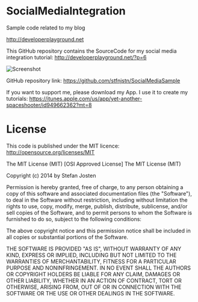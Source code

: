 SocialMediaIntegration
======================

Sample code related to my blog

http://developerplayground.net

This GitHub repository contains the SourceCode for my social media integration tutorial: http://developerplayground.net/?p=6

![Screenshot](http://developerplayground.net/wp-content/uploads/2015/03/Screen-2BShot-2B2015-02-26-2Bat-2B23.09.39.png)

GitHub repository link: https://github.com/stfnjstn/SocialMediaSample

If you want to support me, please download my App. I use it to create my tutorials: https://itunes.apple.com/us/app/yet-another-spaceshooter/id949662362?mt=8

License
=======
This code is published under the MIT licence: http://opensource.org/licenses/MIT

The MIT License (MIT) [OSI Approved License] The MIT License (MIT)

Copyright (c) 2014 by Stefan Josten

Permission is hereby granted, free of charge, to any person obtaining a copy of this software and associated documentation files (the "Software"), to deal in the Software without restriction, including without limitation the rights to use, copy, modify, merge, publish, distribute, sublicense, and/or sell copies of the Software, and to permit persons to whom the Software is furnished to do so, subject to the following conditions:

The above copyright notice and this permission notice shall be included in all copies or substantial portions of the Software.

THE SOFTWARE IS PROVIDED "AS IS", WITHOUT WARRANTY OF ANY KIND, EXPRESS OR IMPLIED, INCLUDING BUT NOT LIMITED TO THE WARRANTIES OF MERCHANTABILITY, FITNESS FOR A PARTICULAR PURPOSE AND NONINFRINGEMENT. IN NO EVENT SHALL THE AUTHORS OR COPYRIGHT HOLDERS BE LIABLE FOR ANY CLAIM, DAMAGES OR OTHER LIABILITY, WHETHER IN AN ACTION OF CONTRACT, TORT OR OTHERWISE, ARISING FROM, OUT OF OR IN CONNECTION WITH THE SOFTWARE OR THE USE OR OTHER DEALINGS IN THE SOFTWARE.
